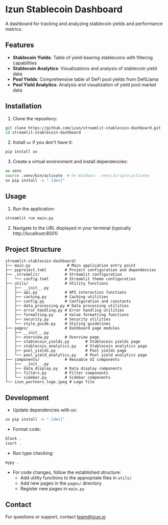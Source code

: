 # Izun Stablecoin Dashboard

A dashboard for tracking and analyzing stablecoin yields and performance metrics.

## Features

- **Stablecoin Yields**: Table of yield-bearing stablecoins with filtering capabilities
- **Stablecoin Analytics**: Visualizations and analysis of stablecoin yield data
- **Pool Yields**: Comprehensive table of DeFi pool yields from DefiLlama
- **Pool Yield Analytics**: Analysis and visualization of yield pool market data

## Installation

1. Clone the repository:
```bash
git clone https://github.com/izun/streamlit-stablecoin-dashboard.git
cd streamlit-stablecoin-dashboard
```

2. Install `uv` if you don't have it:
```bash
pip install uv
```

3. Create a virtual environment and install dependencies:
```bash
uv venv
source .venv/bin/activate  # On Windows: .venv\Scripts\activate
uv pip install -e ".[dev]"
```

## Usage

1. Run the application:
```bash
streamlit run main.py
```

2. Navigate to the URL displayed in your terminal (typically http://localhost:8501)

## Project Structure

```
streamlit-stablecoin-dashboard/
├── main.py                # Main application entry point
├── pyproject.toml        # Project configuration and dependencies
├── .streamlit/           # Streamlit configuration
│   └── config.toml       # Streamlit theme configuration
├── utils/                # Utility functions
│   ├── __init__.py
│   ├── api.py            # API interaction functions
│   ├── caching.py        # Caching utilities
│   ├── config.py         # Configuration and constants
│   ├── data_processing.py # Data processing utilities
│   ├── error_handling.py # Error handling utilities
│   ├── formatting.py     # Value formatting functions
│   ├── security.py       # Security utilities
│   └── style_guide.py    # Styling guidelines
├── pages/                # Dashboard page modules
│   ├── __init__.py
│   ├── overview.py       # Overview page
│   ├── stablecoin_yields.py       # Stablecoin yields page
│   ├── stablecoin_analytics.py    # Stablecoin analytics page
│   ├── pool_yields.py             # Pool yields page
│   └── pool_yield_analytics.py    # Pool yield analytics page
├── components/           # Reusable UI components
│   ├── __init__.py
│   ├── data_display.py   # Data display components
│   ├── filters.py        # Filter components
│   └── sidebar.py        # Sidebar components
└── izun_partners_logo.jpeg # Logo file
```

## Development

- Update dependencies with uv:
```bash
uv pip install -e ".[dev]"
```

- Format code:
```bash
black .
isort .
```

- Run type checking:
```bash
mypy .
```

- For code changes, follow the established structure:
  - Add utility functions to the appropriate files in `utils/`
  - Add new pages in the `pages/` directory
  - Register new pages in `main.py`

## Contact

For questions or support, contact team@izun.io